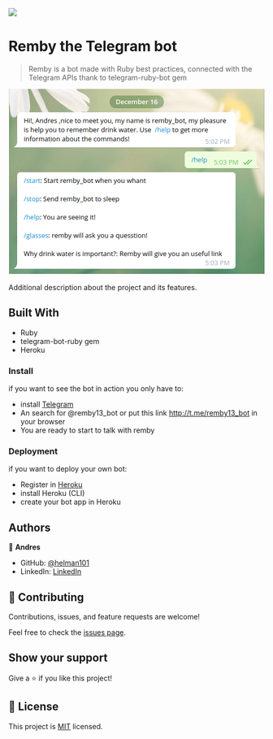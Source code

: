 ![](https://img.shields.io/badge/Microverse-blueviolet)

# Remby the Telegram bot

> Remby is a bot made with Ruby best practices, connected with the Telegram APIs thank to telegram-ruby-bot gem

![screenshot](./img/bot_screenshot.PNG)

Additional description about the project and its features.

## Built With

- Ruby
- telegram-bot-ruby gem
- Heroku

### Install

if you want to see the bot in action you only have to: 

- install [Telegram](https://telegram.org/apps)
- An search for @remby13_bot or put this link http://t.me/remby13_bot in your browser 
- You are ready to start to talk with remby

### Deployment

if you want to deploy your own bot:

- Register in [Heroku](https://id.heroku.com/login)
- install Heroku (CLI)
- create your bot app in Heroku

## Authors

👤 **Andres**

- GitHub: [@helman101](https://github.com/helman101)
- LinkedIn: [LinkedIn](https://linkedin.com/helman101/)


## 🤝 Contributing

Contributions, issues, and feature requests are welcome!

Feel free to check the [issues page](issues/).

## Show your support

Give a ⭐️ if you like this project!

## 📝 License

This project is [MIT](lic.url) licensed.